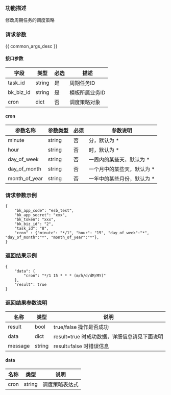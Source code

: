 ### 功能描述

修改周期任务的调度策略

### 请求参数

{{ common_args_desc }}

#### 接口参数

| 字段          |  类型       | 必选   |  描述             |
|---------------|------------|--------|------------------|
|   task_id    |   string     |   是   |  周期任务ID |
|   bk_biz_id    |   string     |   是   |  模板所属业务ID |
|   cron    |   dict     |   否   | 调度策略对象 |

#### cron
 
 |   参数名称   |    参数类型  |  必须  |     参数说明     |
| ------------ | ------------ | ------ | ---------------- |
|   minute    |   string     |   否   |  分，默认为 * |
|   hour    |   string     |   否   |  时，默认为 * |
|   day_of_week    |   string     |   否   |  一周内的某些天，默认为 * |
|   day_of_month    |   string     |   否   |  一个月中的某些天，默认为 * |
|   month_of_year    |   string     |   否   |  一年中的某些月份，默认为 * |

### 请求参数示例

```
{
    "bk_app_code": "esb_test",
    "bk_app_secret": "xxx",
    "bk_token": "xxx",
    "bk_biz_id": "2",
    "task_id": "8",
    "cron" : {"minute": "*/1", "hour": "15", "day_of_week":"*", "day_of_month":"*", "month_of_year":"*"},
}
```

### 返回结果示例

```
{
    "data": {
        "cron": "*/1 15 * * * (m/h/d/dM/MY)"
    },
    "result": true
}
```

### 返回结果参数说明

|   名称   |  类型  |           说明             |
| ------------ | ---------- | ------------------------------ |
|  result      |    bool    |      true/false 操作是否成功     |
|  data        |    dict      |      result=true 时成功数据，详细信息请见下面说明     |
|  message        |    string      |      result=false 时错误信息     |

#### data

|   名称   |  类型  |           说明             |
| ------------ | ---------- | ------------------------------ |
|  cron      |    string    |      调度策略表达式    |
